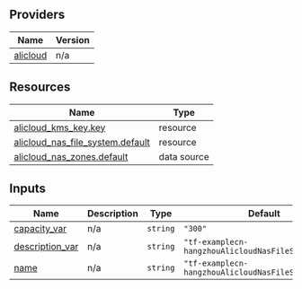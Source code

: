 <!-- BEGIN_TF_DOCS -->
## Providers

| Name | Version |
|------|---------|
| <a name="provider_alicloud"></a> [alicloud](#provider\_alicloud) | n/a |

## Resources

| Name | Type |
|------|------|
| [alicloud_kms_key.key](https://registry.terraform.io/providers/hashicorp/alicloud/latest/docs/resources/kms_key) | resource |
| [alicloud_nas_file_system.default](https://registry.terraform.io/providers/hashicorp/alicloud/latest/docs/resources/nas_file_system) | resource |
| [alicloud_nas_zones.default](https://registry.terraform.io/providers/hashicorp/alicloud/latest/docs/data-sources/nas_zones) | data source |

## Inputs

| Name | Description | Type | Default | Required |
|------|-------------|------|---------|:--------:|
| <a name="input_capacity_var"></a> [capacity\_var](#input\_capacity\_var) | n/a | `string` | `"300"` | no |
| <a name="input_description_var"></a> [description\_var](#input\_description\_var) | n/a | `string` | `"tf-examplecn-hangzhouAlicloudNasFileSystem68364"` | no |
| <a name="input_name"></a> [name](#input\_name) | n/a | `string` | `"tf-examplecn-hangzhouAlicloudNasFileSystem68364"` | no |
<!-- END_TF_DOCS -->    